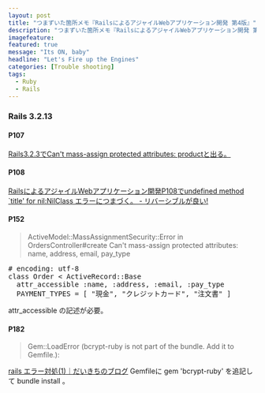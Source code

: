 ```yaml
---
layout: post
title: "つまずいた箇所メモ『RailsによるアジャイルWebアプリケーション開発 第4版』"
description: "つまずいた箇所メモ『RailsによるアジャイルWebアプリケーション開発 第4版』"
imagefeature:
featured: true
message: "Its ON, baby"
headline: "Let's Fire up the Engines"
categories: [Trouble shooting]
tags:
  - Ruby
  - Rails
---
```

<h3>Rails 3.2.13</h3>

<h4>P107</h4>
<a href="http://banker0507.blogspot.jp/2012/06/rails323cant-mass-assign-protected.html">Rails3.2.3でCan't mass-assign protected attributes: productと出る。</a>

<h4>P108</h4>
<a href="http://masakazy.hatenablog.com/entry/2013/04/05/040507">RailsによるアジャイルWebアプリケーション開発P108でundefined method `title' for nil:NilClass エラーにつまづく。 - リバーシブルが良い!</a>

<h4>P152</h4>
<blockquote>ActiveModel::MassAssignmentSecurity::Error in OrdersController#create
Can't mass-assign protected attributes: name, address, email, pay_type</blockquote>

<pre class="lang:ruby decode:true " title="depot/app/models/order.rb" ># encoding: utf-8
class Order &lt; ActiveRecord::Base
  attr_accessible :name, :address, :email, :pay_type
  PAYMENT_TYPES = [ "現金", "クレジットカード", "注文書" ]</pre>

attr_accessible の記述が必要。


<h4>P182</h4>
<blockquote>Gem::LoadError (bcrypt-ruby is not part of the bundle. Add it to Gemfile.):</blockquote>
<a href="http://ameblo.jp/daikichi-linux/entry-11128393923.html">rails エラー対処(1)｜だいきちのブログ</a>
Gemfileに gem 'bcrypt-ruby' を追記して bundle install 。
